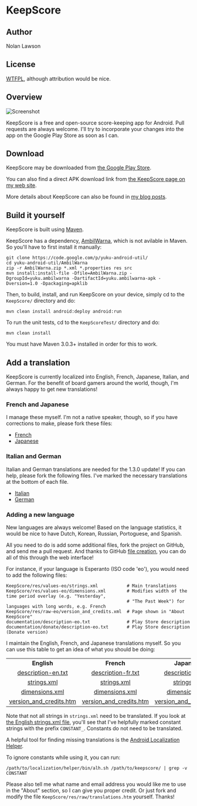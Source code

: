 KeepScore
=========

Author
--------
Nolan Lawson

License
---------
[WTFPL][1], although attribution would be nice.

Overview
----------

![Screenshot][2]

KeepScore is a free and open-source score-keeping app for Android. 
Pull requests are always welcome.  I'll try to incorporate your changes into the app 
on the Google Play Store as soon as I can.

Download
----------

KeepScore may be downloaded from [the Google Play Store][4].  

You can also find a direct APK download link from [the KeepScore page on my web site][3].

More details about KeepScore can also be found in [my blog posts][10].

Build it yourself
------------------

KeepScore is built using [Maven][8].

KeepScore has a dependency, [AmbilWarna][11], which is not avilable in Maven.  So you'll have to first install it manually:

```
git clone https://code.google.com/p/yuku-android-util/
cd yuku-android-util/AmbilWarna
zip -r AmbilWarna.zip *.xml *.properties res src
mvn install:install-file -Dfile=AmbilWarna.zip -DgroupId=yuku.ambilwarna -DartifactId=yuku.ambilwarna-apk -Dversion=1.0 -Dpackaging=apklib
```

Then, to build, install, and run KeepScore on your device, simply cd to the ```KeepScore/``` directory and do:

```mvn clean install android:deploy android:run```

To run the unit tests, cd to the ```KeepScoreTest/``` directory and do:

```mvn clean install```

You must have Maven 3.0.3+ installed in order for this to work.

Add a translation
-------------------

KeepScore is currently localized into English, French, Japanese, Italian, and German.  For the benefit of
board gamers around the world, though, I'm
always happy to get new translations!

### French and Japanese

I manage these myself.  I'm not a native speaker, though, so if you have corrections to make, please fork these files:

- [French](https://github.com/nolanlawson/KeepScore/blob/master/KeepScore/res/values-fr/strings.xml)
- [Japanese](https://github.com/nolanlawson/KeepScore/blob/master/KeepScore/res/values-ja/strings.xml)

### Italian and German

Italian and German translations are needed for the 1.3.0 update! If you can help, please fork the following files.  I've marked the necessary
translations at the bottom of each file.

- [Italian](https://github.com/nolanlawson/KeepScore/blob/master/KeepScore/res/values-it/strings.xml)
- [German](https://github.com/nolanlawson/KeepScore/blob/master/KeepScore/res/values-de/strings.xml)

### Adding a new language

New languages are always welcome!  Based on the language statistics, it would be nice to have 
Dutch, Korean, Russian, Portoguese, and Spanish.

All you need to do is add some additional files, fork the project on GitHub, and send me a pull request. 
And thanks to GitHub [file creation][7], you can do all of this through the web interface!

For instance,
if your language is Esperanto (ISO code 'eo'), you would need to add the following files:

```
KeepScore/res/values-eo/strings.xml           # Main translations
KeepScore/res/values-eo/dimensions.xml        # Modifies width of the time period overlay (e.g. "Yesterday", 
                                              # "The Past Week") for languages with long words, e.g. French
KeepScore/res/raw-eo/version_and_credits.xml  # Page shown in "About KeepScore"
documentation/description-eo.txt              # Play Store description
documentation/donate/description-eo.txt       # Play Store description (Donate version)
```

I maintain the English, French, and Japanese translations myself.
So you can use this table
to get an idea of what you should be doing:

<table border='0'>
<tr>
<td align='center'><b>English</b></td>
<td align='center'><b>French</b></td>
<td align='center'><b>Japanese</b></td>
</tr>
<tr>
<td align='center'><a href='https://github.com/nolanlawson/KeepScore/blob/master/documentation/description-en.txt'>description-en.txt</a></td>
<td align='center'><a href='https://github.com/nolanlawson/KeepScore/blob/master/documentation/description-fr.txt'>description-fr.txt</a></td>
<td align='center'><a href='https://github.com/nolanlawson/KeepScore/blob/master/documentation/description-ja.txt'>description-ja.txt</a></td>
</tr>
<tr>
<td align='center'><a href='https://github.com/nolanlawson/KeepScore/blob/master/KeepScore/res/values/strings.xml'>strings.xml</a></td>
<td align='center'><a href='https://github.com/nolanlawson/KeepScore/blob/master/KeepScore/res/values-fr/strings.xml'>strings.xml</a></td>
<td align='center'><a href='https://github.com/nolanlawson/KeepScore/blob/master/KeepScore/res/values-ja/strings.xml'>strings.xml</a></td>
</tr>
<tr>
<td align='center'><a href='https://github.com/nolanlawson/KeepScore/blob/master/KeepScore/res/values/dimensions.xml#L57'>dimensions.xml</a></td>
<td align='center'><a href='https://github.com/nolanlawson/KeepScore/blob/master/KeepScore/res/values-fr/dimensions.xml'>dimensions.xml</a></td>
<td align='center'><a href='https://github.com/nolanlawson/KeepScore/blob/master/KeepScore/res/values-ja/dimensions.xml'>dimensions.xml</a></td>
</tr>
<tr>
<td align='center'><a href='https://github.com/nolanlawson/KeepScore/blob/master/KeepScore/res/raw/version_and_credits.htm'>version_and_credits.htm</a></td>
<td align='center'><a href='https://github.com/nolanlawson/KeepScore/blob/master/KeepScore/res/raw-fr/version_and_credits.htm'>version_and_credits.htm</a></td>
<td align='center'><a href='https://github.com/nolanlawson/KeepScore/blob/master/KeepScore/res/raw-ja/version_and_credits.htm'>version_and_credits.htm</a></td>
</tr>
</table>

Note that not all strings in ```strings.xml``` need to be translated.  If you look at [the English strings.xml file][6],
you'll see that I've helpfully marked constant strings with the prefix ```CONSTANT_```.  Constants do not need
to be translated.

A helpful tool for finding missing translations is the [Android Localization Helper][9].  

To ignore constants while using it, you can
run:

```/path/to/localization/helper/bin/alh.sh /path/to/keepscore/ | grep -v CONSTANT```

Please also tell me what name and email address you would like me to use in the "About" section, so I 
can give you proper credit.  Or just fork and modify the file ```KeepScore/res/raw/translations.htm```
yourself.  Thanks!

[1]: http://sam.zoy.org/wtfpl/
[2]: http://nolanwlawson.files.wordpress.com/2013/01/device-2013-01-06-141649.png?w=450
[3]: http://nolanlawson.com/apps/#keepscore
[4]: https://play.google.com/store/apps/details?id=com.nolanlawson.keepscore
[5]: http://actionbarsherlock.com/
[6]: https://github.com/nolanlawson/KeepScore/blob/master/KeepScore/res/values/strings.xml
[7]: https://github.com/blog/1327-creating-files-on-github
[8]: http://maven.apache.org/
[9]: https://github.com/4e6/android-localization-helper
[10]: http://nolanlawson.com/tag/keepscore/
[11]: https://code.google.com/p/android-color-picker/
